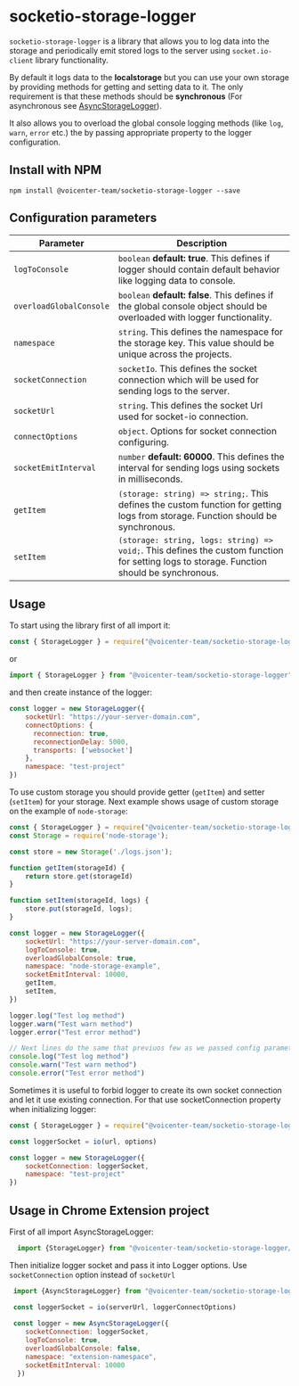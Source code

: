 # socketio-storage-logger
`socketio-storage-logger` is a library that allows you to log data into the storage and periodically emit stored logs to the server using `socket.io-client` library functionality.

By default it logs data to the **localstorage** but you can use your own storage by providing methods for getting and setting data to it. The only requirement is that these methods should be **synchronous** (For asynchronous see [AsyncStorageLogger](#usage-in-chrome-extension-project)).

It also allows you to overload the global console logging methods (like `log`, `warn`, `error` etc.) the by passing appropriate property to the logger configuration.

## Install with NPM
```shell
npm install @voicenter-team/socketio-storage-logger --save
```

## Configuration parameters

Parameter | Description |
--- | --- |
`logToConsole` | `boolean` **default: true**. This defines if logger should contain default behavior like logging data to console.
`overloadGlobalConsole` | `boolean` **default: false**. This defines if the global console object should be overloaded with logger functionality.
`namespace` | `string`. This defines the namespace for the storage key. This value should be unique across the projects.
`socketConnection` | `socketIo`. This defines the socket connection which will be used for sending logs to the server.
`socketUrl` | `string`. This defines the socket Url used for socket-io connection.
`connectOptions` | `object`. Options for socket connection configuring.
`socketEmitInterval` | `number` **default: 60000**. This defines the interval for sending logs using sockets in milliseconds.
`getItem` | `(storage: string) => string;`. This defines the custom function for getting logs from storage. Function should be synchronous.
`setItem` | `(storage: string, logs: string) => void;`. This defines the custom function for setting logs to storage. Function should be synchronous.

## Usage

To start using the library first of all import it:

```js
const { StorageLogger } = require("@voicenter-team/socketio-storage-logger")
```

or 

```js
import { StorageLogger } from "@voicenter-team/socketio-storage-logger"
```

and then create instance of the logger:

```js
const logger = new StorageLogger({
    socketUrl: "https://your-server-domain.com",
    connectOptions: {
      reconnection: true,
      reconnectionDelay: 5000,
      transports: ['websocket']
    },
    namespace: "test-project"
})
```

To use custom storage you should provide getter (`getItem`) and setter (`setItem`) for your storage. Next example shows usage of custom storage on the example of `node-storage`:
```js
const { StorageLogger } = require("@voicenter-team/socketio-storage-logger")
const Storage = require('node-storage');

const store = new Storage('./logs.json');

function getItem(storageId) {
    return store.get(storageId)
}

function setItem(storageId, logs) {
    store.put(storageId, logs);
}

const logger = new StorageLogger({
    socketUrl: "https://your-server-domain.com",
    logToConsole: true,
    overloadGlobalConsole: true,
    namespace: "node-storage-example",
    socketEmitInterval: 10000,
    getItem,
    setItem,
})

logger.log("Test log method")
logger.warn("Test warn method")
logger.error("Test error method")

// Next lines do the same that previuos few as we passed config parameter overloadGlobalConsole as true
console.log("Test log method")
console.warn("Test warn method")
console.error("Test error method")
```

Sometimes it is useful to forbid logger to create its own socket connection and let it use existing connection. For that use socketConnection property when initializing logger:
```js
const { StorageLogger } = require("@voicenter-team/socketio-storage-logger")

const loggerSocket = io(url, options)

const logger = new StorageLogger({
    socketConnection: loggerSocket,
    namespace: "test-project"
})
```

## Usage in Chrome Extension project

First of all import AsyncStorageLogger:
```js
  import {StorageLogger} from "@voicenter-team/socketio-storage-logger/build/AsyncStorageLogger"
```
Then initialize logger socket and pass it into Logger options. Use `socketConnection` option instead of `socketUrl`
```js
 import {AsyncStorageLogger} from "@voicenter-team/socketio-storage-logger/build/AsyncStorageLogger"

 const loggerSocket = io(serverUrl, loggerConnectOptions)
 
 const logger = new AsyncStorageLogger({
    socketConnection: loggerSocket,
    logToConsole: true,
    overloadGlobalConsole: false,
    namespace: "extension-namespace",
    socketEmitInterval: 10000
  })
```